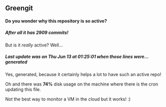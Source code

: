 ## Greengit

#### Do you wonder why this repository is so active?

##### After all it has 2909 commits!

But is it *really* active? Well...

##### Last update was on Thu Jun 13 at 01:25:01 when those lines were... generated

Yes, generated, because it certainly helps a lot to have such an active repo!

Oh and there was **74%** disk usage on the machine
where there is the cron updating this file.

Not the best way to monitor a VM in the cloud but it works! :)
